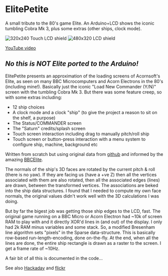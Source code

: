 # ElitePetite
A small tribute to the 80's game Elite. An Arduino+LCD shows the iconic tumbling Cobra Mk 3, plus some extras (other ships, clock mode).

![320x240 Touch LCD shield](https://live.staticflickr.com/65535/51751679186_e0ebcc29b4_4k.jpg)
![480x320 LCD shield](https://live.staticflickr.com/65535/51752324209_3cc05c5bf5_4k.jpg)

[YouTube video](https://youtu.be/IbI2hjIkLns)

## *No this is **NOT** Elite ported to the Arduino!*

ElitePetite presents an approximation of the loading screens of Acornsoft's Elite, as seen on many BBC Microcomputers and Acorn Electrons in the 80's (including mine!).
Basically just the iconic "Load New Commander (Y/N)" screen with the tumbling Cobra Mk 3. But there was some feature creep, so with some extras including:
- 12 ship choices
- A clock mode and a clock "ship" (to give the project a reason to sit on the shelf, a purpose)
- The Status/COMMANDER screen
- The "Saturn" credits/splash screen
- Touch screen interaction including drag to manually pitch/roll ship
- Touch screen or button-press interaction with a menu system to configure ship, machine, background etc

Written from scratch but using original data from [github](https://github.com/markmoxon/electron-elite-beebasm) and informed by the amazing [BBCElite](https://www.bbcelite.com/).  

The normals of the ship's 3D faces are rotated by the current pitch & roll (there is no yaw).  If they are facing us (have a +ve Z) then all the vertices associated with them are also rotated, then all the associated edges (lines) are drawn, between the transformed vertices.  The associations are beked into the ship data structures. I found that I needed to compute my own face normals, the original values didn't work well with the 3D calculations I was doing.

But by far the bigest job was getting those ship edges to the LCD, fast.  The original game running on a BBC Micro or Acorn Electron had ~10k of screen RAM to play with and it directly XOR'd lines in (and out) of the display.  I only had 2k RAM minus variables and some stack.  So, a modified Bresenham line algorithm sets "pixels" in the Sparse data-structure.  This is basically row-based run-length-encoding, done on-the-fly.  At the end, when all the lines are done, the entire ship rectangle is drawn as a raster to the screen.  I get a frame rate of ~10Hz.

A fair bit of all this is documented in the code...

See also [Hackaday](https://hackaday.io/project/183107-elitepetite) and [flickr](https://flic.kr/s/aHBqjzvodW)

